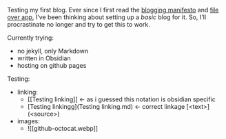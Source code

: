 Testing my first blog.
Ever since I first read the [blogging manifesto](https://alexoliveira.cc/essay/blogging-manifesto) and [file over app](https://stephango.com/file-over-app), I've been thinking about setting up a *basic* blog for it. 
So, I'll procrastinate no longer and try to get this to work.

Currently trying:
- no jekyll, only Markdown
- written in Obsidian
- hosting on github pages

Testing:
- linking: 
	- [[Testing linking]] <- as i guessed this notation is obsidian specific
	- [Testing linkingg](Testing linking.md) <- correct linkage \[\<text\>\]\(\<source\>\)
- images:
	- ![[github-octocat.webp]]